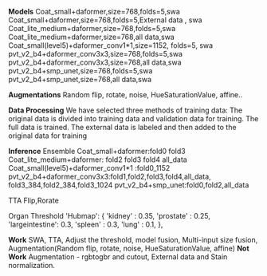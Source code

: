 **Models**
Coat_small+daformer,size=768,folds=5,swa
Coat_small+daformer,size=768,folds=5,External data , swa
Coat_lite_medium+daformer,size=768,folds=5,swa
Coat_lite_medium+daformer,size=768,all data,swa
Coat_small(level5)+daformer_conv1*1,size=1152, folds=5, swa
pvt_v2_b4+daformer_conv3x3,size=768,folds=5,swa
pvt_v2_b4+daformer_conv3x3,size=768,all data,swa
pvt_v2_b4+smp_unet,size=768,folds=5,swa
pvt_v2_b4+smp_unet,size=768,all data,swa

**Augmentations**
Random flip, rotate, noise, HueSaturationValue, affine..

**Data Processing**
We have selected three methods of training data:
The original data is divided into training data and validation data for training.
The full data is trained.
The external data is labeled and then added to the original data for training

**Inference**
Ensemble
Coat_small+daformer:fold0 fold3
Coat_lite_medium+daformer: fold2 fold3 fold4 all_data
Coat_small(level5)+daformer_conv1*1 :fold0_1152
pvt_v2_b4+daformer_conv3x3:fold1,fold2,fold3,fold4,all_data,
fold3_384,fold2_384,fold3_1024
pvt_v2_b4+smp_unet:fold0,fold2,all_data

TTA
Flip,Rorate

Organ Threshold
'Hubmap': {
'kidney' : 0.35,
'prostate' : 0.25,
'largeintestine': 0.3,
'spleen' : 0.3,
'lung' : 0.1,
},

**Work**
SWA, TTA, Adjust the threshold, model fusion, Multi-input size fusion, Augmentation(Random flip, rotate, noise, HueSaturationValue, affine)
**Not Work**
Augmentation - rgbtogbr and cutout,
External data and Stain normalization.